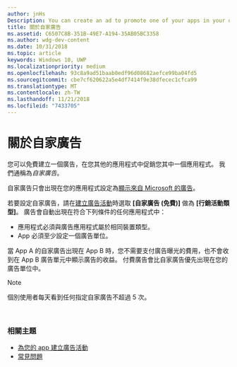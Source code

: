 ```yaml
---
author: jnHs
Description: You can create an ad to promote one of your apps in your other apps, for free. We call these house ads.
title: 關於自家廣告
ms.assetid: C6507C8B-351B-49E7-A194-35AB05BC3358
ms.author: wdg-dev-content
ms.date: 10/31/2018
ms.topic: article
keywords: Windows 10, UWP
ms.localizationpriority: medium
ms.openlocfilehash: 93c8a9ad51baab0edf96d08682aefce99ba04fd5
ms.sourcegitcommit: cbe7cf620622a5e4df7414f9e38dfecec1cfca99
ms.translationtype: MT
ms.contentlocale: zh-TW
ms.lasthandoff: 11/21/2018
ms.locfileid: "7433705"
---
```

# <a name="about-house-ads"></a>關於自家廣告


您可以免費建立一個廣告，在您其他的應用程式中促銷您其中一個應用程式。 我們通稱為*自家廣告*。

自家廣告只會出現在您的應用程式設定為[顯示來自 Microsoft 的廣告](../monetize/display-ads-in-your-app.md)。

若要設定自家廣告，請在[建立廣告活動](create-an-ad-campaign-for-your-app.md)時選取 **\[自家廣告 (免費)\]** 做為 **\[行銷活動類型\]**。 廣告會自動出現在符合下列條件的任何應用程式中：

-   應用程式必須與廣告應用程式屬於相同裝置類型。
-   App 必須至少設定一個廣告單位。

當 App A 的自家廣告出現在 App B 時，您不需要支付廣告曝光的費用，也不會收到在 App B 廣告單元中顯示廣告的收益。 付費廣告會比自家廣告優先出現在您的廣告單位中。

>[!NOTE]
> 個別使用者每天看到任何指定自家廣告不超過 5 次。

 

### <a name="related-topics"></a>相關主題


* [為您的 app 建立廣告活動](create-an-ad-campaign-for-your-app.md)
* [常見問題](common-questions.md)
